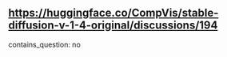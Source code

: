 ## https://huggingface.co/CompVis/stable-diffusion-v-1-4-original/discussions/194

contains_question: no